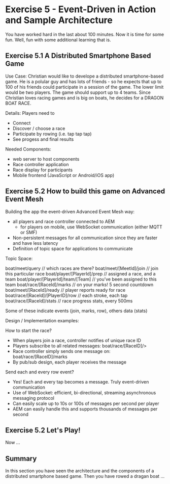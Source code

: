 # Exercise 5 - Event-Driven in Action and Sample Architecture

You have worked hard in the last about 100 minutes. Now it is time for some fun. Well, fun with some additional learning that is.

## Exercise 5.1 A Distributed Smartphone Based Game

Use Case: Christian would like to develope a distributed smartphone-based game. He is a polular guy and has lots of friends - so he expects that up to 100 of his friends could participate in a session of the game. The lower limit would be two players. The game should support up to 4 teams. Since Christian loves racing games and is big on boats, he decides for a DRAGON BOAT RACE.

Details: Players need to

- Connect
- Discover / choose a race
- Participate by rowing (i.e. tap tap tap)
- See progess and final results

Needed Components:

- web server to host components
- Race controller application
- Race display for participants
- Mobile frontend (JavaScript or Android/iOS app)

## Exercise 5.2 How to build this game on Advanced Event Mesh

Building the app the event-driven Advanced Event Mesh way:

- all players and race controller connected to AEM
    - for players on mobile, use WebSocket communication (either MQTT or SMF)
- Non-persistent messages for all communication since they are faster and have less latency
- Definition of topic space for applications to communicate

Topic Space:

boat/meet/query							        // which races are there?
boat/meet/[MeetId]/join				      // join this particular race
boat/player/[PlayerId]/prep			    // assigned a race, and a team
boat/player/[PlayerId]/team/[Team]	// you’ve been assigned to this team
boat/race/[RaceId]/marks			    	// on your marks!  5 second countdown
boat/meet/[RaceId]/ready				    // player reports ready for race
boat/race/[RaceId]/[PlayerID]/row	  // each stroke, each tap
boat/race/[RaceId]/stats				    // race progress stats, every 500ms

Some of these indicate events (join, marks, row), others data (stats)

Design / Implementation examples:

How to start the race?

- When players join a race, controller notifies of unique race ID
- Players subscribe to all related messages: boat/race/[RaceID]/>
- Race controller simply sends one message on: boat/race/[RaceID]/marks
- By pub/sub design, each player receives the message

Send each and every row event?

- Yes! Each and every tap becomes a message. Truly event-driven communication
- Use of WebSocket: efficient, bi-directional, streaming asynchronous messaging protocol
- Can easily scale up to 10s or 100s of messages per second per player
- AEM can easily handle this and supports thousands of messages per second



## Exercise 5.2 Let's Play!

Now ...

## Summary

In this section you have seen the architecture and the components of a distributed smartphone based game. Then you have rowed a dragan boat ...




